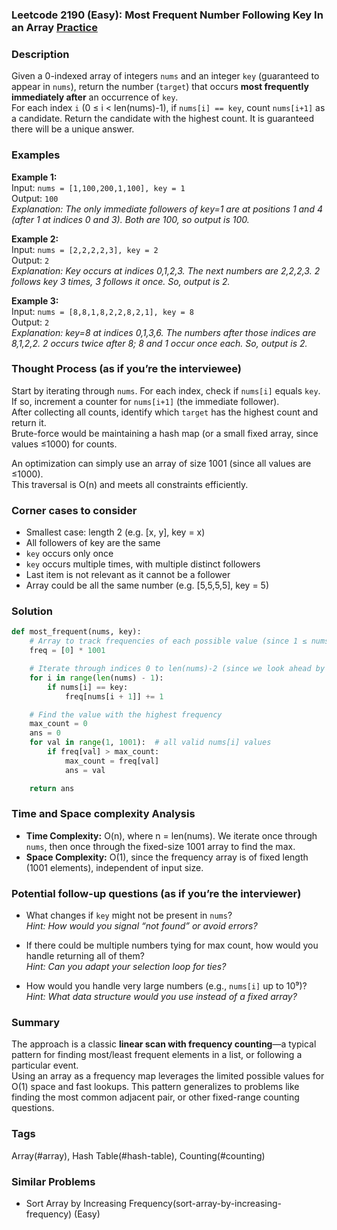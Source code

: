 ### Leetcode 2190 (Easy): Most Frequent Number Following Key In an Array [Practice](https://leetcode.com/problems/most-frequent-number-following-key-in-an-array)

### Description  
Given a 0-indexed array of integers `nums` and an integer `key` (guaranteed to appear in `nums`), return the number (`target`) that occurs **most frequently immediately after** an occurrence of `key`.  
For each index `i` (0 ≤ i < len(nums)-1), if `nums[i] == key`, count `nums[i+1]` as a candidate. Return the candidate with the highest count. It is guaranteed there will be a unique answer.

### Examples  

**Example 1:**  
Input: `nums = [1,100,200,1,100], key = 1`  
Output: `100`  
*Explanation: The only immediate followers of key=1 are at positions 1 and 4 (after 1 at indices 0 and 3). Both are 100, so output is 100.*

**Example 2:**  
Input: `nums = [2,2,2,2,3], key = 2`  
Output: `2`  
*Explanation: Key occurs at indices 0,1,2,3. The next numbers are 2,2,2,3. 2 follows key 3 times, 3 follows it once. So, output is 2.*

**Example 3:**  
Input: `nums = [8,8,1,8,2,2,8,2,1], key = 8`  
Output: `2`  
*Explanation: key=8 at indices 0,1,3,6. The numbers after those indices are 8,1,2,2. 2 occurs twice after 8; 8 and 1 occur once each. So, output is 2.*

### Thought Process (as if you’re the interviewee)  
Start by iterating through `nums`. For each index, check if `nums[i]` equals `key`. If so, increment a counter for `nums[i+1]` (the immediate follower).  
After collecting all counts, identify which `target` has the highest count and return it.  
Brute-force would be maintaining a hash map (or a small fixed array, since values ≤1000) for counts.

An optimization can simply use an array of size 1001 (since all values are ≤1000).  
This traversal is O(n) and meets all constraints efficiently.

### Corner cases to consider  
- Smallest case: length 2 (e.g. [x, y], key = x)
- All followers of key are the same
- `key` occurs only once
- `key` occurs multiple times, with multiple distinct followers
- Last item is not relevant as it cannot be a follower
- Array could be all the same number (e.g. [5,5,5,5], key = 5)

### Solution

```python
def most_frequent(nums, key):
    # Array to track frequencies of each possible value (since 1 ≤ nums[i] ≤ 1000)
    freq = [0] * 1001

    # Iterate through indices 0 to len(nums)-2 (since we look ahead by 1)
    for i in range(len(nums) - 1):
        if nums[i] == key:
            freq[nums[i + 1]] += 1

    # Find the value with the highest frequency
    max_count = 0
    ans = 0
    for val in range(1, 1001):  # all valid nums[i] values
        if freq[val] > max_count:
            max_count = freq[val]
            ans = val

    return ans
```

### Time and Space complexity Analysis  

- **Time Complexity:** O(n), where n = len(nums). We iterate once through `nums`, then once through the fixed-size 1001 array to find the max.
- **Space Complexity:** O(1), since the frequency array is of fixed length (1001 elements), independent of input size.

### Potential follow-up questions (as if you’re the interviewer)  

- What changes if `key` might not be present in `nums`?  
  *Hint: How would you signal “not found” or avoid errors?*

- If there could be multiple numbers tying for max count, how would you handle returning all of them?  
  *Hint: Can you adapt your selection loop for ties?*

- How would you handle very large numbers (e.g., `nums[i]` up to 10⁹)?  
  *Hint: What data structure would you use instead of a fixed array?*

### Summary  
The approach is a classic **linear scan with frequency counting**—a typical pattern for finding most/least frequent elements in a list, or following a particular event.  
Using an array as a frequency map leverages the limited possible values for O(1) space and fast lookups. This pattern generalizes to problems like finding the most common adjacent pair, or other fixed-range counting questions.

### Tags
Array(#array), Hash Table(#hash-table), Counting(#counting)

### Similar Problems
- Sort Array by Increasing Frequency(sort-array-by-increasing-frequency) (Easy)